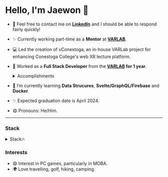 # Hello, I'm Jaewon 👋
  
- :speech_balloon: Feel free to contact me on **[LinkedIn](https://www.linkedin.com/in/jaewon-yang/)** and I should be able to respond fairly quickly!
- :sparkles: Currently working part-time as a **Mentor** at **[VARLAB](https://www.linkedin.com/company/varlab-virtual-and-augmented-reality-lab/mycompany/)**.

- 💻 Led the creation of vConestoga, an in-house VARLab project for enhancing Conestoga College's web XR lecture platform.
- 🔭 Worked as a **Full Stack Developer** from the **[VARLAB](https://www.linkedin.com/company/varlab-virtual-and-augmented-reality-lab/mycompany/) for 1 year**.
  <details>
    <summary>Accomplishments</summary>
    
    - Implemented advanced functionalities for both VR and desktop avatars, including features like lip sync, arm synchronization using inverse kinematics, and real-time face emotion synchronization, elevating the immersive experience for users.
    
    - Designed and developed the web entry point for lecture spaces using React and Redux, seamlessly integrating Single Sign-On (SSO) LTI authentication with Microsoft Azure and D2L, ensuring a secure and streamlined user experience.
      
    - Established an automated asset optimization that efficiently compresses 3D assets into various formats tailored to different platforms and technologies' specific needs and preferences.
      
    - Boosted performance by migrating an existing educational simulation to WebGL, enhancing interactivity and visual fidelity. Integrated tailored analytics through Microsoft PlayFab to provide detailed insights, further optimizing the learning experience.
  </details>
- :memo: I’m currently learning **Data Strucures**, **Svelte/GraphQL/Firebase** and **Docker**.
- ✨ Expected graduation date is April 2024.

- 😄 Pronouns: He/Him.

---
### Stack ###
  <details>
    <summary>Stack🔥</summary>

| LANGUAGES       | FRAMEWORKS/LIBRARIES | DB/Tools           | TESTING    | CLOUD/SERVER    | CI/CD      |
| :-------------: | :------------------: | :----------------: | :--------: | :--------------:|:---------: |
| JavaScript(ES8) | React.js/Next.js/Redux| Oracle/MySQL            | Selenium   | Google Firebase | Docker    |
| TypeScript      | Node.js/Express.js   | MongoDB            | C# Unit Test| Microsoft Azure|            |           
| Java/JSP/Android| Angular              | GraphQL/Firebase   | JMeter     | Netlify         |            |
| Python          | TailwindCSS          | Vite/Webpack       |            | Github page     |            |
| HTML5/CSS3      | Material-UI          | Git/Bitbucket      |            | Heroku          |            |
| C#/ASP.NET      | Bootstrap            | Jira/Confluence    |            | Tomcat          |            |
| SQL             | Three.js             | Slack/Asana        |            |                 |            |
| Svelte          | jQuery/AJAX          |                    |            |                 |            |   
  </details>


### Interests ###
- 😄 Interest in PC games, particularly in MOBA.
- 🌍 Love travelling, golf, hiking, camping.


